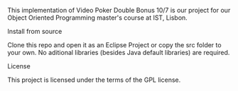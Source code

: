 
This implementation of Video Poker Double Bonus 10/7 is our project for our Object Oriented Programming master's course at IST, Lisbon.

Install from source

Clone this repo and open it as an Eclipse Project or copy the src folder to your own. No aditional libraries (besides Java default libraries) are required.

License

This project is licensed under the terms of the GPL license.
